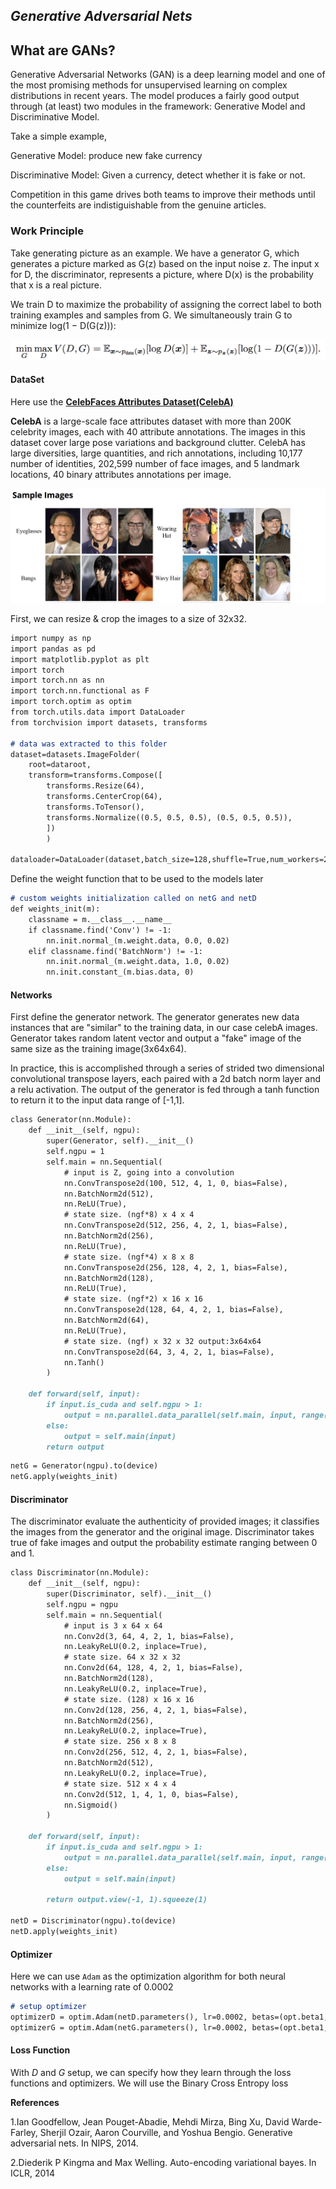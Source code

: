 ## _Generative Adversarial Nets_



## What are GANs?

Generative Adversarial Networks (GAN) is a deep learning model and one of the most promising methods for unsupervised learning on complex distributions in recent years. The model produces a fairly good output through (at least) two modules in the framework: Generative Model and Discriminative Model.

Take a simple example,

Generative Model: produce new fake currency

Discriminative Model: Given a currency, detect whether it is fake or not.

Competition in this game drives both teams to improve their methods until the counterfeits are indistiguishable from the genuine
articles.

### Work Principle

Take generating picture as an example. We have a generator G, which generates a picture marked as G(z) based on the input noise z. The input x for D, the discriminator, represents a picture, where D(x) is the probability that x is a real picture.

We train D to maximize the probability of assigning the correct label to both training examples and samples from G. We simultaneously train G to minimize
log(1 − D(G(z))):

![image](formula1.png)

#### DataSet
Here use the [**CelebFaces Attributes Dataset(CelebA)**](http://mmlab.ie.cuhk.edu.hk/projects/CelebA.html)

**CelebA** is a large-scale face attributes dataset with more than 200K celebrity images, each with 40 attribute annotations. The images in this dataset cover large pose variations and background clutter. CelebA has large diversities, large quantities, and rich annotations, including 10,177 number of identities, 202,599 number of face images, and 5 landmark locations, 40 binary attributes annotations per image.

![image](sampleimage.png)

First, we can resize & crop the images to a size of 32x32.

```Markdown
import numpy as np 
import pandas as pd 
import matplotlib.pyplot as plt 
import torch 
import torch.nn as nn 
import torch.nn.functional as F 
import torch.optim as optim
from torch.utils.data import DataLoader
from torchvision import datasets, transforms 

# data was extracted to this folder
dataset=datasets.ImageFolder(
    root=dataroot,
    transform=transforms.Compose([
        transforms.Resize(64),
        transforms.CenterCrop(64),
        transforms.ToTensor(),
        transforms.Normalize((0.5, 0.5, 0.5), (0.5, 0.5, 0.5)),
        ])
        )

dataloader=DataLoader(dataset,batch_size=128,shuffle=True,num_workers=2)
```


Define the weight function that to be used to the models later

```Markdown
# custom weights initialization called on netG and netD
def weights_init(m):
    classname = m.__class__.__name__
    if classname.find('Conv') != -1:
        nn.init.normal_(m.weight.data, 0.0, 0.02)
    elif classname.find('BatchNorm') != -1:
        nn.init.normal_(m.weight.data, 1.0, 0.02)
        nn.init.constant_(m.bias.data, 0)
```



#### Networks

First define the generator network. The generator generates new data instances that are "similar" to the training data, in our case celebA images. Generator takes random latent vector and output a "fake" image of the same size as the training image(3x64x64).

In practice, this is
accomplished through a series of strided two dimensional convolutional
transpose layers, each paired with a 2d batch norm layer and a relu
activation. The output of the generator is fed through a tanh function
to return it to the input data range of [-1,1]. 
        
```Markdown
class Generator(nn.Module):
    def __init__(self, ngpu):
        super(Generator, self).__init__()
        self.ngpu = 1
        self.main = nn.Sequential(
            # input is Z, going into a convolution
            nn.ConvTranspose2d(100, 512, 4, 1, 0, bias=False),
            nn.BatchNorm2d(512),
            nn.ReLU(True),
            # state size. (ngf*8) x 4 x 4
            nn.ConvTranspose2d(512, 256, 4, 2, 1, bias=False),
            nn.BatchNorm2d(256),
            nn.ReLU(True),
            # state size. (ngf*4) x 8 x 8
            nn.ConvTranspose2d(256, 128, 4, 2, 1, bias=False),
            nn.BatchNorm2d(128),
            nn.ReLU(True),
            # state size. (ngf*2) x 16 x 16
            nn.ConvTranspose2d(128, 64, 4, 2, 1, bias=False),
            nn.BatchNorm2d(64),
            nn.ReLU(True),
            # state size. (ngf) x 32 x 32 output:3x64x64
            nn.ConvTranspose2d(64, 3, 4, 2, 1, bias=False),
            nn.Tanh()
        )

    def forward(self, input):
        if input.is_cuda and self.ngpu > 1:
            output = nn.parallel.data_parallel(self.main, input, range(self.ngpu))
        else:
            output = self.main(input)
        return output
```       
    
```Markdown
netG = Generator(ngpu).to(device)
netG.apply(weights_init)
```

#### Discriminator

The discriminator evaluate the authenticity of provided images; it classifies the images from the generator and the original image. Discriminator takes true of fake images and output the probability estimate ranging between 0 and 1.

```Markdown
class Discriminator(nn.Module):
    def __init__(self, ngpu):
        super(Discriminator, self).__init__()
        self.ngpu = ngpu
        self.main = nn.Sequential(
            # input is 3 x 64 x 64
            nn.Conv2d(3, 64, 4, 2, 1, bias=False),
            nn.LeakyReLU(0.2, inplace=True),
            # state size. 64 x 32 x 32
            nn.Conv2d(64, 128, 4, 2, 1, bias=False),
            nn.BatchNorm2d(128),
            nn.LeakyReLU(0.2, inplace=True),
            # state size. (128) x 16 x 16
            nn.Conv2d(128, 256, 4, 2, 1, bias=False),
            nn.BatchNorm2d(256),
            nn.LeakyReLU(0.2, inplace=True),
            # state size. 256 x 8 x 8
            nn.Conv2d(256, 512, 4, 2, 1, bias=False),
            nn.BatchNorm2d(512),
            nn.LeakyReLU(0.2, inplace=True),
            # state size. 512 x 4 x 4
            nn.Conv2d(512, 1, 4, 1, 0, bias=False),
            nn.Sigmoid()
        )

    def forward(self, input):
        if input.is_cuda and self.ngpu > 1:
            output = nn.parallel.data_parallel(self.main, input, range(self.ngpu))
        else:
            output = self.main(input)

        return output.view(-1, 1).squeeze(1)
       
netD = Discriminator(ngpu).to(device)
netD.apply(weights_init)
```

#### Optimizer 

Here we can use ``Adam`` as the optimization algorithm for both neural networks with a learning rate of 0.0002

```Markdown
# setup optimizer
optimizerD = optim.Adam(netD.parameters(), lr=0.0002, betas=(opt.beta1, 0.999))
optimizerG = optim.Adam(netG.parameters(), lr=0.0002, betas=(opt.beta1, 0.999))
```

#### Loss Function 
With $D$ and $G$ setup, we can specify how they learn
through the loss functions and optimizers. We will use the Binary Cross
Entropy loss



**References**

1.Ian Goodfellow, Jean Pouget-Abadie, Mehdi Mirza, Bing Xu, David Warde-Farley, Sherjil Ozair, Aaron
Courville, and Yoshua Bengio. Generative adversarial nets. In NIPS, 2014.

2.Diederik P Kingma and Max Welling. Auto-encoding variational bayes. In ICLR, 2014

